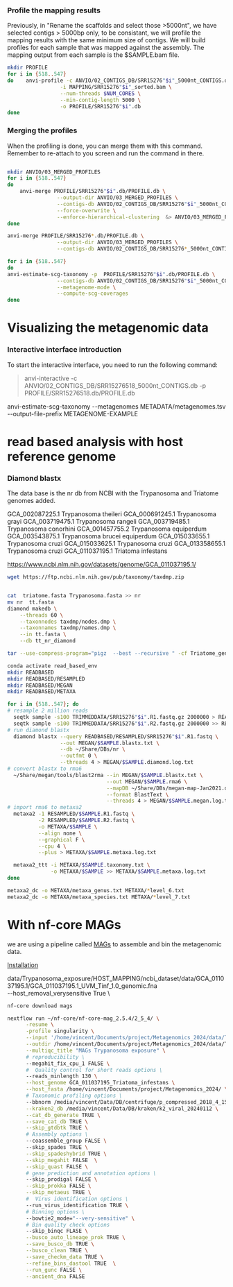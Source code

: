 


### Profile the mapping results

Previously, in "Rename the scaffolds and select those >5000nt", we have selected contigs > 5000bp only, to be consistant, we will profile the mapping results with the same minimum size of contigs. 
We will build profiles for each sample that was mapped against the assembly. The mapping output from each sample is the $SAMPLE.bam file.

```bash
mkdir PROFILE
for i in {518..547}
do    anvi-profile -c ANVIO/02_CONTIGS_DB/SRR15276"$i"_5000nt_CONTIGS.db \
                 -i MAPPING/SRR15276"$i"_sorted.bam \
                 --num-threads $NUM_CORES \
                 --min-contig-length 5000 \
                 -o PROFILE/SRR15276"$i".db
done
```

### Merging the profiles

When the profiling is done, you can merge them with this command. Remember to re-attach to you screen and run the command in there.

```bash

mkdir ANVIO/03_MERGED_PROFILES
for i in {518..547}
do    
    anvi-merge PROFILE/SRR15276"$i".db/PROFILE.db \
                --output-dir ANVIO/03_MERGED_PROFILES \
                --contigs-db ANVIO/02_CONTIGS_DB/SRR15276"$i"_5000nt_CONTIGS.db \
                --force-overwrite \
                --enforce-hierarchical-clustering  &> ANVIO/03_MERGED_PROFILES/SRR15276"$i"_merge.log
done

anvi-merge PROFILE/SRR15276*.db/PROFILE.db \
                --output-dir ANVIO/03_MERGED_PROFILES \
                --contigs-db ANVIO/02_CONTIGS_DB/SRR15276*_5000nt_CONTIGS.db \

for i in {518..547}
do   
anvi-estimate-scg-taxonomy -p  PROFILE/SRR15276"$i".db/PROFILE.db \
                --contigs-db ANVIO/02_CONTIGS_DB/SRR15276"$i"_5000nt_CONTIGS.db \
                --metagenome-mode \
                --compute-scg-coverages
done

``` 


# Visualizing the metagenomic data

### Interactive interface introduction

To start the interactive interface, you need to run the following command:

> anvi-interactive -c ANVIO/02_CONTIGS_DB/SRR15276518_5000nt_CONTIGS.db  -p PROFILE/SRR15276518.db/PROFILE.db 


anvi-estimate-scg-taxonomy --metagenomes METADATA/metagenomes.tsv \
      --output-file-prefix METAGENOME-EXAMPLE






# read based analysis with host reference genome

### Diamond blastx


The data base is the nr db from NCBI with the Trypanosoma and Triatome genomes added.

GCA_002087225.1	Trypanosoma theileri
GCA_000691245.1	Trypanosoma grayi
GCA_003719475.1	Trypanosoma rangeli
GCA_003719485.1	Trypanosoma conorhini
GCA_001457755.2	Trypanosoma equiperdum
GCA_003543875.1	Trypanosoma brucei equiperdum
GCA_015033655.1	Trypanosoma cruzi
GCA_015033625.1	Trypanosoma cruzi
GCA_013358655.1	Trypanosoma cruzi
GCA_011037195.1	Triatoma infestans

https://www.ncbi.nlm.nih.gov/datasets/genome/GCA_011037195.1/

```bash
wget https://ftp.ncbi.nlm.nih.gov/pub/taxonomy/taxdmp.zip


cat  triatome.fasta Trypanosoma.fasta >> nr
mv nr  tt.fasta
diamond makedb \
    --threads 60 \
    --taxonnodes taxdmp/nodes.dmp \
    --taxonnames taxdmp/names.dmp \
    --in tt.fasta \
    --db tt_nr_diamond

tar --use-compress-program="pigz  --best --recursive " -cf Triatome_genomes.tar.gz Triatome\ genomes/
```



```bash
conda activate read_based_env
mkdir READBASED
mkdir READBASED/RESAMPLED
mkdir READBASED/MEGAN
mkdir READBASED/METAXA

for i in {518..547}; do
# resample 2 million reads
  seqtk sample -s100 TRIMMEDDATA/SRR15276"$i".R1.fastq.gz 2000000 > READBASED/RESAMPLED/SRR15276"$i".R1.fastq
  seqtk sample -s100 TRIMMEDDATA/SRR15276"$i".R2.fastq.gz 2000000 >> READBASED/RESAMPLED/SRR15276"$i".R1.fastq
# run diamond blastx
  diamond blastx --query READBASED/RESAMPLED/SRR15276"$i".R1.fastq \
                 --out MEGAN/$SAMPLE.blastx.txt \
                 --db ~/Share/DBs/nr \
                 --outfmt 0 \
                 --threads 4 > MEGAN/$SAMPLE.diamond.log.txt
# convert blastx to rma6
  ~/Share/megan/tools/blast2rma --in MEGAN/$SAMPLE.blastx.txt \
                                --out MEGAN/$SAMPLE.rma6 \
                                --mapDB ~/Share/DBs/megan-map-Jan2021.db \
                                --format BlastText \
                                --threads 4 > MEGAN/$SAMPLE.megan.log.txt
# import rma6 to metaxa2
  metaxa2 -1 RESAMPLED/$SAMPLE.R1.fastq \
          -2 RESAMPLED/$SAMPLE.R2.fastq \
          -o METAXA/$SAMPLE \
          --align none \
          --graphical F \
          --cpu 4 \
          --plus > METAXA/$SAMPLE.metaxa.log.txt

  metaxa2_ttt -i METAXA/$SAMPLE.taxonomy.txt \
              -o METAXA/$SAMPLE >> METAXA/$SAMPLE.metaxa.log.txt
done

metaxa2_dc -o METAXA/metaxa_genus.txt METAXA/*level_6.txt
metaxa2_dc -o METAXA/metaxa_species.txt METAXA/*level_7.txt
```



# With nf-core MAGs

we are using a pipeline called [MAGs](https://nf-co.re/mag/2.5.4) to assemble and bin the metagenomic data.

[Installation](https://nf-co.re/docs/usage/installation)

data/Trypanosoma_exposure/HOST_MAPPING/ncbi_dataset/data/GCA_011037195.1/GCA_011037195.1_UVM_Tinf_1.0_genomic.fna \
      --host_removal_verysensitive True \

```bash
nf-core download mags
```

```bash
nextflow run ~/nf-core/nf-core-mag_2.5.4/2_5_4/ \
      -resume \
      -profile singularity \
      --input '/home/vincent/Documents/project/Metagenomics_2024/data/Trypanosoma_exposure/TRIMMEDDATA/SRR152765*.R{1,2}.fastq.gz' \
      --outdir /home/vincent/Documents/project/Metagenomics_2024/data/Trypanosoma_exposure/MAGs \
      --multiqc_title "MAGs Trypanosoma exposure" \
      # reproducibility \
      --megahit_fix_cpu_1 FALSE \ 
      #  Quality control for short reads options \
      --reads_minlength 130 \
      --host_genome GCA_011037195_Triatoma_infestans \
      --host_fasta /home/vincent/Documents/project/Metagenomics_2024/ \
      # Taxonomic profiling options \
      --bbnorm /media/vincent/Data/DB/centrifuge/p_compressed_2018_4_15.tar.gz \
      --kraken2_db /media/vincent/Data/DB/kraken/k2_viral_20240112 \
      --cat_db_generate TRUE \
      --save_cat_db TRUE \
      --skip_gtdbtk TRUE \ 
      # Assembly options \
      --coassemble_group FALSE \ 
      --skip_spades TRUE \
      --skip_spadeshybrid TRUE \
      --skip_megahit FALSE  \
      --skip_quast FALSE \
      # gene prediction and annotation options \
      --skip_prodigal FALSE \
      --skip_prokka FALSE \
      --skip_metaeus TRUE \
      #  Virus identification options \
      --run_virus_identification TRUE \
      # Binning options \
      --bowtie2_mode="--very-sensitive" \ 
      # Bin quality check options
      --skip_binqc FLASE \
      --busco_auto_lineage_prok TRUE \
      --save_busco_db TRUE \
      --busco_clean TRUE \
      --save_checkm_data TRUE \
      --refine_bins_dastool TRUE  \
      --run_gunc FALSE \
      --ancient_dna FALSE






